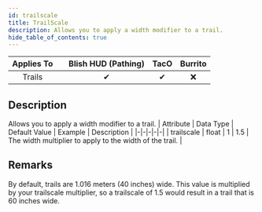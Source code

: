 ```yaml
---
id: trailscale
title: TrailScale
description: Allows you to apply a width modifier to a trail.
hide_table_of_contents: true
---
```

| Applies To | | Blish HUD (Pathing) | TacO | Burrito |
|-|-|-|-|-|
| <center>Trails</center> | | <center>✔</center> | <center>✔</center> | <center>❌</center> |



## Description
Allows you to apply a width modifier to a trail.
| Attribute | Data Type | Default Value | Example | Description |
|-|-|-|-|-|
| trailscale | float | 1 | 1.5 | The width multiplier to apply to the width of the trail. | 

## Remarks

By default, trails are 1.016 meters (40 inches) wide.  This value is multiplied by your trailscale multiplier, so a trailscale of 1.5 would result in a trail that is 60 inches wide.
